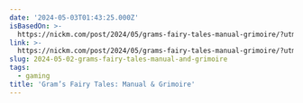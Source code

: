 ```yaml
---
date: '2024-05-03T01:43:25.000Z'
isBasedOn: >-
  https://nickm.com/post/2024/05/grams-fairy-tales-manual-grimoire/?utm_source=feedly&utm_medium=rss&utm_campaign=grams-fairy-tales-manual-grimoire
link: >-
  https://nickm.com/post/2024/05/grams-fairy-tales-manual-grimoire/?utm_source=feedly&utm_medium=rss&utm_campaign=grams-fairy-tales-manual-grimoire
slug: 2024-05-02-grams-fairy-tales-manual-and-grimoire
tags:
  - gaming
title: 'Gram’s Fairy Tales: Manual & Grimoire'
---
```


